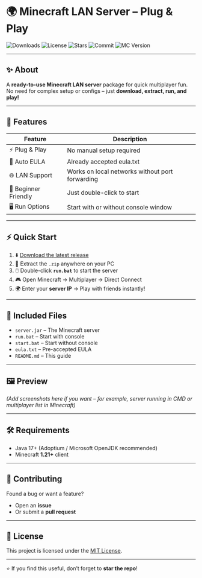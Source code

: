 # 🌍 Minecraft LAN Server – Plug & Play

![Downloads](https://img.shields.io/github/downloads/Eterxnerl/Minecraft-LAN-Server/total?color=green&style=for-the-badge)
![License](https://img.shields.io/github/license/Eterxnerl/Minecraft-LAN-Server?style=for-the-badge)
![Stars](https://img.shields.io/github/stars/Eterxnerl/Minecraft-LAN-Server?style=for-the-badge)
![Commit](https://img.shields.io/github/last-commit/Eterxnerl/Minecraft-LAN-Server?style=for-the-badge)
![MC Version](https://img.shields.io/badge/Minecraft-1.21+-blue?style=for-the-badge)

---

## ✨ About
A **ready-to-use Minecraft LAN server** package for quick multiplayer fun.  
No need for complex setup or configs – just **download, extract, run, and play!**

---

## 🚀 Features
| Feature | Description |
|---------|-------------|
| ⚡ Plug & Play | No manual setup required |
| 📜 Auto EULA | Already accepted eula.txt |
| 🌐 LAN Support | Works on local networks without port forwarding |
| 🎯 Beginner Friendly | Just double-click to start |
| 🖥️ Run Options | Start with or without console window |

---

## ⚡ Quick Start
1. ⬇️ [Download the latest release](https://github.com/Eterxnerl/Minecraft-LAN-Server/releases/latest)  
2. 📂 Extract the `.zip` anywhere on your PC  
3. 🖱️ Double-click **`run.bat`** to start the server  
4. 🎮 Open Minecraft → Multiplayer → Direct Connect  
5. 🌍 Enter your **server IP** → Play with friends instantly!  

---

## 📂 Included Files
- `server.jar` – The Minecraft server  
- `run.bat` – Start with console  
- `start.bat` – Start without console  
- `eula.txt` – Pre-accepted EULA  
- `README.md` – This guide  

---

## 🖼️ Preview
*(Add screenshots here if you want – for example, server running in CMD or multiplayer list in Minecraft)*

---

## 🛠️ Requirements
- Java 17+ (Adoptium / Microsoft OpenJDK recommended)  
- Minecraft **1.21+** client  

---

## 🤝 Contributing
Found a bug or want a feature?  
- Open an **issue**  
- Or submit a **pull request**  

---

## 📜 License
This project is licensed under the [MIT License](LICENSE).  

---

⭐ If you find this useful, don’t forget to **star the repo**!  
